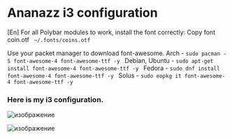 # Ananazz i3 configuration

[En] For all Polybar modules to work, install the font correctly:
Copy font coin.otf
 ` ~/.fonts/coins.otf`
 
 Use your packet manager to download font-awesome.
 Arch - `sudo pacman -S font-awesome-4 font-awesome-ttf -y `
 Debian, Ubuntu - `sudo apt-get install font-awesome-4 font-awesome-ttf -y `
 Fedora - `sudo dnf install font-awesome-4 font-awesome-ttf -y `
 Solus - `sudo eopkg it font-awesome-4 font-awesome-ttf -y `
 


### Here is my i3 configuration.


![изображение](https://user-images.githubusercontent.com/54774559/129203836-5f3c1933-f14b-4600-9444-4854451e92ca.png)

![изображение](https://user-images.githubusercontent.com/54774559/129204020-165e0a1e-4d2b-4a81-bbf7-1344d8d3cffc.png)
